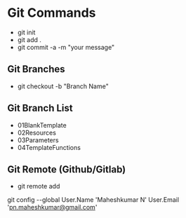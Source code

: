 # Git Commands

- git init
- git add .
- git commit -a -m  "your message"

## Git Branches

- git checkout -b "Branch Name"

## Git Branch List

- 01BlankTemplate
- 02Resources
- 03Parameters
- 04TemplateFunctions

## Git Remote (Github/Gitlab)

- git remote add <url>

git config --global User.Name 'Maheshkumar N' User.Email 'pn.maheshkumar@gmail.com'